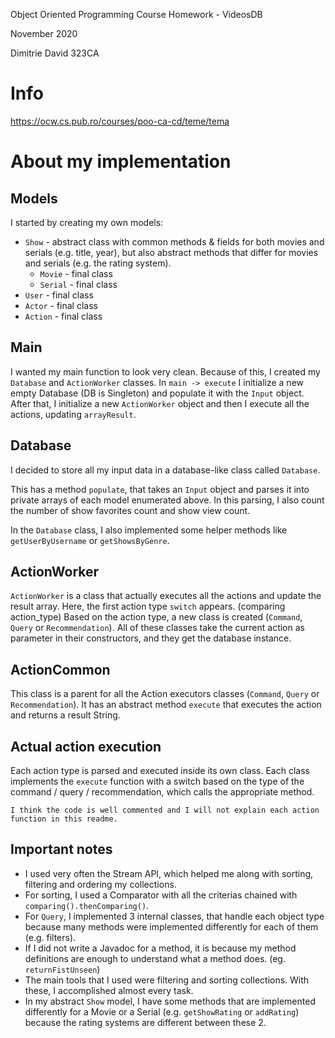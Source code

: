 Object Oriented Programming Course Homework - VideosDB

November 2020

Dimitrie David 323CA

# Info
https://ocw.cs.pub.ro/courses/poo-ca-cd/teme/tema

# About my implementation

## Models
I started by creating my own models:
* `Show` - abstract class with common methods & fields for both movies and serials (e.g. title,
year), but also abstract methods that differ for movies and serials (e.g. the rating system).
    * `Movie` - final class
    * `Serial` - final class
* `User` - final class
* `Actor` - final class
* `Action` - final class

## Main
I wanted my main function to look very clean. Because of this, I created my `Database` and
`ActionWorker` classes. In `main -> execute` I initialize a new empty Database (DB is Singleton)
and populate it with the `Input` object. After that, I initialize a new `ActionWorker` object
and then I execute all the actions, updating `arrayResult`.

## Database
I decided to store all my input data in a database-like class called `Database`.
 
This has a method `populate`, that takes an `Input` object and parses it into private arrays of
each model enumerated above. In this parsing, I also count the number of show favorites count
and show view count.

In the `Database` class, I also implemented some helper methods like `getUserByUsername` or
`getShowsByGenre`.
 
## ActionWorker
`ActionWorker` is a class that actually executes all the actions and update the result array.
Here, the first action type `switch` appears. (comparing action_type)
Based on the action type, a new class is created (`Command`, `Query` or `Recommendation`). All of
these classes take the current action as parameter in their constructors, and they get the
database instance.

## ActionCommon
This class is a parent for all the Action executors classes (`Command`, `Query` or 
`Recommendation`). It has an abstract method `execute` that executes the action and returns a
result String.

## Actual action execution

Each action type is parsed and executed inside its own class.
Each class implements the `execute` function with a switch based on the type of the command / query
/ recommendation, which calls the appropriate method.

`I think the code is well commented and I will not explain each action function in this readme.`

## Important notes
* I used very often the Stream API, which helped me along with sorting, filtering and ordering my
collections.
* For sorting, I used a Comparator with all the criterias chained with `comparing().thenComparing()`.
* For `Query`, I implemented 3 internal classes, that handle each object type because many methods
were implemented differently for each of them (e.g. filters).
* If I did not write a Javadoc for a method, it is because my method definitions are enough to
understand what a method does. (eg. `returnFistUnseen`)
* The main tools that I used were filtering and sorting collections. With these, I accomplished
almost every task.
* In my abstract `Show` model, I have some methods that are implemented differently for a Movie
or a Serial (e.g. `getShowRating` or `addRating`) because the rating systems are different
between these 2.
